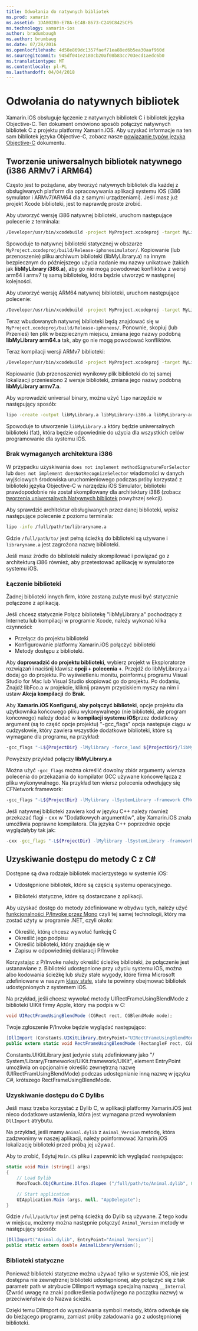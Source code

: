 ```yaml
---
title: Odwołania do natywnych bibliotek
ms.prod: xamarin
ms.assetid: 1DA80280-E78A-EC4B-8673-C249C8425CF5
ms.technology: xamarin-ios
author: bradumbaugh
ms.author: brumbaug
ms.date: 07/28/2016
ms.openlocfilehash: 4d58e869dc1357faef71ea88ed6b5ea30aaf960d
ms.sourcegitcommit: 945df041e2180cb20af08b83cc703ecd1aedc6b0
ms.translationtype: MT
ms.contentlocale: pl-PL
ms.lasthandoff: 04/04/2018
---
```

# <a name="referencing-native-libraries"></a>Odwołania do natywnych bibliotek

Xamarin.iOS obsługuje łączenie z natywnych bibliotek C i bibliotek języka Objective-C. Ten dokument omówiono sposób połączyć natywnych bibliotek C z projektu platformy Xamarin.iOS. Aby uzyskać informacje na ten sam bibliotek języka Objective-C, zobacz nasze [powiązanie typów języka Objective-C](~/ios/platform/binding-objective-c/index.md) dokumentu.

<a name="building_native" />

## <a name="building-universal-native-libraries-i386-armv7-and-arm64"></a>Tworzenie uniwersalnych bibliotek natywnego (i386 ARMv7 i ARM64)

Często jest to pożądane, aby tworzyć natywnych bibliotek dla każdej z obsługiwanych platform dla opracowywania aplikacji systemu iOS (i386 symulator i ARMv7/ARM64 dla z samymi urządzeniami). Jeśli masz już projekt Xcode biblioteki, jest to naprawdę proste zrobić.

Aby utworzyć wersję i386 natywnej biblioteki, uruchom następujące polecenie z terminala:

```bash
/Developer/usr/bin/xcodebuild -project MyProject.xcodeproj -target MyLibrary -sdk iphonesimulator -arch i386 -configuration Release clean build
```

Spowoduje to natywnej biblioteki statycznej w obszarze `MyProject.xcodeproj/build/Release-iphonesimulator/`. Kopiowanie (lub przenoszenie) pliku archiwum biblioteki (libMyLibrary.a) na innym bezpiecznym do późniejszego użycia nadanie mu nazwy unikatowe (takich jak **libMyLibrary i386.a**), aby go nie mogą powodować konfliktów z wersji arm64 i armv7 tę samą bibliotekę, która będzie utworzyć w następnej kolejności.

Aby utworzyć wersję ARM64 natywnej biblioteki, uruchom następujące polecenie:

```bash
/Developer/usr/bin/xcodebuild -project MyProject.xcodeproj -target MyLibrary -sdk iphoneos -arch arm64 -configuration Release clean build
```

Teraz wbudowanych natywnej biblioteki będą znajdować się w `MyProject.xcodeproj/build/Release-iphoneos/`. Ponownie, skopiuj (lub Przenieś) ten plik w bezpiecznym miejscu, zmiana jego nazwy podobną **libMyLibrary arm64.a** tak, aby go nie mogą powodować konfliktów.

Teraz kompilacji wersji ARMv7 biblioteki:

```bash
/Developer/usr/bin/xcodebuild -project MyProject.xcodeproj -target MyLibrary -sdk iphoneos -arch armv7 -configuration Release clean build
```

Kopiowanie (lub przenoszenie) wynikowy plik biblioteki do tej samej lokalizacji przeniesiono 2 wersje biblioteki, zmiana jego nazwy podobną **libMyLibrary armv7.a**.

Aby wprowadzić universal binary, można użyć `lipo` narzędzie w następujący sposób:

```bash
lipo -create -output libMyLibrary.a libMyLibrary-i386.a libMyLibrary-arm64.a libMyLibrary-armv7.a
```

Spowoduje to utworzenie `libMyLibrary.a` który będzie uniwersalnych biblioteki (fat), która będzie odpowiednie do użycia dla wszystkich celów programowanie dla systemu iOS.


### <a name="missing-required-architecture-i386"></a>Brak wymaganych architektura i386

W przypadku uzyskiwania `does not implement methodSignatureForSelector` lub `does not implement doesNotRecognizeSelector` wiadomości w danych wyjściowych środowiska uruchomieniowego podczas próby korzystać z biblioteki języka Objective-C w narzędziu iOS Simulator, biblioteki prawdopodobnie nie został skompilowany dla architektury i386 (zobacz [tworzenia uniwersalnych Natywnych bibliotek](#building_native) powyższej sekcji).

Aby sprawdzić architektur obsługiwanych przez danej biblioteki, wpisz następujące polecenie z poziomu terminala:

```bash
lipo -info /full/path/to/libraryname.a
```

Gdzie `/full/path/to/` jest pełną ścieżką do biblioteki są używane i `libraryname.a` jest zagrożona nazwę biblioteki.

Jeśli masz źródło do biblioteki należy skompilować i powiązać go z architekturą i386 również, aby przetestować aplikację w symulatorze systemu iOS.

### <a name="linking-your-library"></a>Łączenie biblioteki

Żadnej biblioteki innych firm, które zostaną zużyte musi być statycznie połączone z aplikacją. 

Jeśli chcesz statycznie Połącz bibliotekę "libMyLibrary.a" pochodzący z Internetu lub kompilacji w programie Xcode, należy wykonać kilka czynności:

-  Przełącz do projektu biblioteki
-  Konfigurowanie platformy Xamarin.iOS połączyć biblioteki
-  Metody dostępu z biblioteki.


Aby **doprowadzić do projektu biblioteki**, wybierz projekt w Eksploratorze rozwiązań i naciśnij klawisz **opcji + polecenia +**. Przejdź do libMyLibrary.a i dodaj go do projektu. Po wyświetleniu monitu, poinformuj programu Visual Studio for Mac lub Visual Studio skopiować go do projektu. Po dodaniu, Znajdź libFoo.a w projekcie, kliknij prawym przyciskiem myszy na nim i ustaw **Akcja kompilacji** do **Brak**.

Aby **Xamarin.iOS Konfiguruj, aby połączyć biblioteki**, opcje projektu dla użytkownika końcowego pliku wykonywalnego (nie biblioteki, ale program końcowego) należy dodać w **kompilacji systemu iOS**przez dodatkowy argument (są to część opcje projektu) "-gcc_flags" opcja następuje ciągu w cudzysłowie, który zawiera wszystkie dodatkowe biblioteki, które są wymagane dla programu, na przykład:

```bash
-gcc_flags "-L${ProjectDir} -lMylibrary -force_load ${ProjectDir}/libMyLibrary.a"
```

Powyższy przykład połączy **libMyLibrary.a**

Można użyć `-gcc_flags` można określić dowolny zbiór argumenty wiersza polecenia do przekazania do kompilator GCC używane końcowe łącza z pliku wykonywalnego. Na przykład ten wiersz polecenia odwołujący się CFNetwork framework:

```bash
-gcc_flags "-L${ProjectDir} -lMylibrary -lSystemLibrary -framework CFNetwork -force_load ${ProjectDir}/libMyLibrary.a"
```

Jeśli natywnej biblioteki zawiera kod w języku C++ należy również przekazać flagi - cxx w "Dodatkowych argumentów", aby Xamarin.iOS znała umożliwia poprawne kompilatora. Dla języka C++ poprzednie opcje wyglądałyby tak jak:

```bash
-cxx -gcc_flags "-L${ProjectDir} -lMylibrary -lSystemLibrary -framework CFNetwork -force_load ${ProjectDir}/libMyLibrary.a"
```

<a name="Accessing_C_Methods_from_C#" />

## <a name="accessing-c-methods-from-c35"></a>Uzyskiwanie dostępu do metody C z C&#35;

Dostępne są dwa rodzaje bibliotek macierzystego w systemie iOS:

-  Udostępnione bibliotek, które są częścią systemu operacyjnego.

-  Biblioteki statyczne, które są dostarczane z aplikacji.


Aby uzyskać dostęp do metody zdefiniowane w obydwu tych, należy użyć [funkcjonalności P/Invoke przez Mono](http://www.mono-project.com/docs/advanced/pinvoke/) czyli tej samej technologii, który ma zostać użyty w programie .NET, czyli około:

-  Określić, którą chcesz wywołać funkcję C
-  Określić jego podpisu
-  Określić biblioteki, który znajduje się w
-  Zapisu w odpowiedniej deklaracji P/Invoke


Korzystając z P/Invoke należy określić ścieżkę biblioteki, że połączenie jest ustanawiane z. Biblioteki udostępnione przy użyciu systemu iOS, można albo kodowania ścieżkę lub służy stałe wygody, które firma Microsoft zdefiniowane w naszym [klasy stałe](https://developer.xamarin.com/api/type/Constants/), stałe te powinny obejmować bibliotek udostępnionych z systemem iOS.

Na przykład, jeśli chcesz wywołać metody UIRectFrameUsingBlendMode z biblioteki UIKit firmy Apple, który ma podpis w C:

```csharp
void UIRectFrameUsingBlendMode (CGRect rect, CGBlendMode mode);
```

Twoje zgłoszenie P/Invoke będzie wyglądać następująco:

```csharp
[DllImport (Constants.UIKitLibrary,EntryPoint="UIRectFrameUsingBlendMode")]
public extern static void RectFrameUsingBlendMode (RectangleF rect, CGBlendMode blendMode);
```

Constants.UIKitLibrary jest jedynie stałą zdefiniowany jako "/ System/Library/Frameworks/UIKit.framework/UIKit", element EntryPoint umożliwia on opcjonalnie określić zewnętrzną nazwę (UIRectFramUsingBlendMode) podczas udostępnianie inną nazwę w języku C#, krótszego RectFrameUsingBlendMode.

<a name="Accessing_C_Dylibs" />

### <a name="accessing-c-dylibs"></a>Uzyskiwanie dostępu do C Dylibs

Jeśli masz trzeba korzystać z Dylib C, w aplikacji platformy Xamarin.iOS jest nieco dodatkowe ustawienia, która jest wymagana przed wywołaniem `DllImport` atrybutu.

Na przykład, jeśli mamy `Animal.dylib` z `Animal_Version` metodę, która zadzwonimy w naszej aplikacji, należy poinformować Xamarin.iOS lokalizację biblioteki przed próbą jej używać.

Aby to zrobić, Edytuj `Main.CS` pliku i zapewnić ich wyglądać następująco:

```csharp
static void Main (string[] args)
{
    // Load Dylib
    MonoTouch.ObjCRuntime.Dlfcn.dlopen ("/full/path/to/Animal.dylib", 0);

    // Start application
    UIApplication.Main (args, null, "AppDelegate");
}
```

Gdzie `/full/path/to/` jest pełną ścieżką do Dylib są używane. Z tego kodu w miejscu, możemy można następnie połączyć `Animal_Version` metody w następujący sposób:

```csharp
[DllImport("Animal.dylib", EntryPoint="Animal_Version")]
public static extern double AnimalLibraryVersion();
```

<a name="Static_Libraries" />

### <a name="static-libraries"></a>Biblioteki statyczne

Ponieważ biblioteki statyczne można używać tylko w systemie iOS, nie jest dostępna nie zewnętrznej biblioteki udostępnionej, aby połączyć się z tak parametr path w atrybucie DllImport wymaga specjalną nazwą `__Internal` (Zwróć uwagę na znaki podkreślenia podwójnego na początku nazwy) w przeciwieństwie do Nazwa ścieżki.

Dzięki temu DllImport do wyszukiwania symboli metody, która odwołuje się do bieżącego programu, zamiast próby załadowania go z udostępnionej biblioteki.

